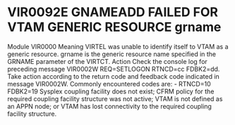 # VIR0092E GNAMEADD FAILED FOR VTAM GENERIC RESOURCE grname
Module
    VIR0000
Meaning
    VIRTEL was unable to identify itself to VTAM as a generic resource. grname is the generic resource name specified in the GRNAME parameter of the VIRTCT.
Action
    Check the console log for preceding message VIR0002W REQ=SETLOGON RTNCD=cc FDBK2=dd. Take action according to the return code and feedback code indicated in message VIR0002W. Commonly encountered codes are:
    - RTNCD=10 FDBK2=19 Sysplex coupling facility does not exist; CFRM policy for the required coupling facility structure was not active; VTAM is not defined as an APPN node; or VTAM has lost connectivity to the required coupling facility structure.
